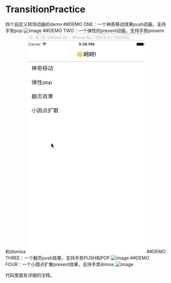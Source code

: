 # TransitionPractice
四个自定义转场动画的demo
##DEMO ONE：一个神奇移动效果push动画，支持手势pop
 ![image](https://github.com/PetryChan/TransitionPractice/blob/master/images/神奇效果.gif)
##DEMO TWO：一个弹性的present动画，支持手势present和dismiss
 ![image](https://github.com/PetryChan/TransitionPractice/blob/master/images/弹性present.gif)
##DEMO THREE：一个翻页push效果，支持手势PUSH和POP
 ![image](https://github.com/PetryChan/TransitionPractice/blob/master/images/翻页效果.gif)
##DEMO FOUR：一个小圆点扩散present效果，支持手势dimiss
 ![image](https://github.com/PetryChan/TransitionPractice/blob/master/images/小圆点扩散.gif)
 
 代码里面有详细的注释。
